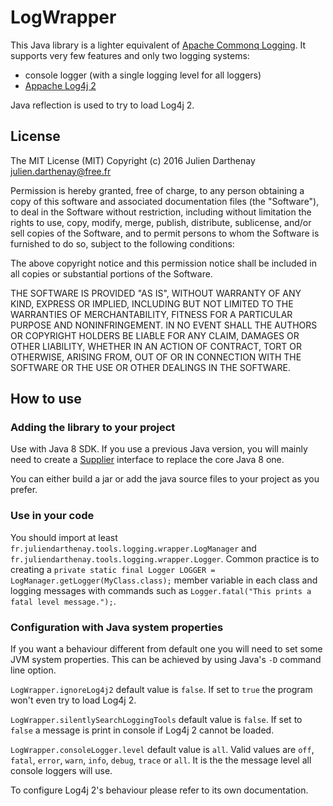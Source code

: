 # LogWrapper

This Java library is a lighter equivalent of
[Apache Commonq Logging](http://commons.apache.org/proper/commons-logging/).
It supports very few features and only two logging systems:
* console logger (with a single logging level for all loggers)
* [Appache Log4j 2](http://logging.apache.org/log4j/2.x/)

Java reflection is used to try to load Log4j 2.

## License

The MIT License (MIT)
Copyright (c) 2016 Julien Darthenay <julien.darthenay@free.fr>

Permission is hereby granted, free of charge, to any person obtaining a
copy of this software and associated documentation files (the
"Software"), to  deal in the Software without restriction, including
without limitation the rights to use, copy, modify, merge, publish,
distribute, sublicense, and/or sell copies of the Software, and to permit
persons to whom the Software is furnished to do
so, subject to the following conditions:

The above copyright notice and this permission notice shall be included
in all copies or substantial portions of the Software.

THE SOFTWARE IS PROVIDED "AS IS", WITHOUT WARRANTY OF ANY KIND, EXPRESS
OR IMPLIED, INCLUDING BUT NOT LIMITED TO THE WARRANTIES OF
MERCHANTABILITY, FITNESS FOR A PARTICULAR PURPOSE AND NONINFRINGEMENT. IN
NO EVENT SHALL THE AUTHORS OR COPYRIGHT HOLDERS BE LIABLE FOR ANY CLAIM,
DAMAGES OR OTHER LIABILITY, WHETHER IN AN ACTION OF CONTRACT, TORT OR
OTHERWISE, ARISING FROM, OUT OF OR IN CONNECTION WITH THE SOFTWARE OR THE
USE OR OTHER DEALINGS IN THE SOFTWARE.

## How to use

### Adding the library to your project

Use with Java 8 SDK. If you use a previous Java version, you will mainly need
to create a
[Supplier](https://docs.oracle.com/javase/8/docs/api/java/util/function/Supplier.html)
interface to replace the core Java 8 one.

You can either build a jar or add the java source files to your project as you
prefer.

### Use in your code

You should import at least
`fr.juliendarthenay.tools.logging.wrapper.LogManager` and
`fr.juliendarthenay.tools.logging.wrapper.Logger`.
Common practice is to creating a
`private static final Logger LOGGER = LogManager.getLogger(MyClass.class);`
member variable in each class and logging messages with commands such as
`Logger.fatal("This prints a fatal level message.");`.

### Configuration with Java system properties

If you want a behaviour different from default one you will need to set some
JVM system properties. This can be achieved by using Java's `-D` command line
option.

`LogWrapper.ignoreLog4j2` default value is `false`. If set to `true` the
program won't even try to load Log4j 2.

`LogWrapper.silentlySearchLoggingTools` default value is `false`. If set to
`false` a message is print in console if Log4j 2 cannot be loaded.

`LogWrapper.consoleLogger.level` default value is `all`. Valid values are
`off`, `fatal`, `error`, `warn`, `info`, `debug`, `trace` or `all`. It is the
the message level all console loggers will use.

To configure Log4j 2's behaviour please refer to its own documentation.